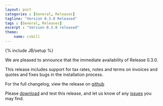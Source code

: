 ```yaml
---
layout: post
categories : [General, Releases]
tagline: "Version 0.3.0 Released"
tags : [General, Releases]
excerpt : "Version 0.3.0 released"
theme:
    name: csbill
---
```

{% include JB/setup %}

We are pleased to announce that the immediate availability of Release 0.3.0.

This release includes support for tax rates, notes and terms on invoices and quotes and fixes bugs in the installation process.

For the full changelog, view the release on [github](https://github.com/CSBill/CSBill/releases/tag/0.3.0)

Please [download](https://github.com/CSBill/CSBill/releases/tag/0.3.0) and test this release, and let us know of any [issues](https://github.com/CSBill/CSBill/issues) you may find.
